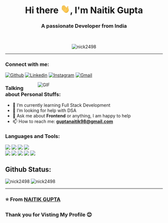 <!--
**nick2498/nick2498** is a ✨ _special_ ✨ repository because its `README.md` (this file) appears on your GitHub profile.
-->

<h1 align="center"> Hi there <img src="https://raw.githubusercontent.com/ABSphreak/ABSphreak/master/gifs/Hi.gif" width="30px">, I'm Naitik Gupta</h1>

<h3 align="center"> A passionate Developer from India </h3>

<br>
<p align="center"> 
  <img src="https://komarev.com/ghpvc/?username=nick2498&label=Profile%20views&color=0e75b6&style=flat" alt="nick2498" /> 
</p>

---

### Connect with me:

[![Github](https://img.shields.io/badge/-Github-000?style=flat&logo=Github&logoColor=white)](https://github.com/nick2498/)
[![Linkedin](https://img.shields.io/badge/-LinkedIn-blue?style=flat&logo=Linkedin&logoColor=white)](https://www.linkedin.com/in/naitik-gupta-773b80177/)
[![Instagram](https://img.shields.io/badge/-Instagram-E4405F?style=flat&logo=instagram&logoColor=white)](https://www.instagram.com/naitikgupta_2498/)
[![Gmail](https://img.shields.io/badge/-Gmail-c14438?style=flat&logo=Gmail&logoColor=white)](mailto:guptanaitik98@gmail.com)
<!-- [![Linktree](https://img.shields.io/badge/-Linktree-39E09B?style=flat&logo=linktree&logoColor=white)](https://linktr.ee/inaitikgupta) -->

<a target="_blank">
  <img align="right" width="400" alt="GIF" src="https://media.giphy.com/media/SWoSkN6DxTszqIKEqv/giphy.gif">
</a>

<!-- Talking about you -->
### Talking about Personal Stuffs:

- 🌱 I’m currently learning Full Stack Development
-  🤔 I’m looking for help with DSA
- 💬 Ask me about **Frontend** or anything, I am happy to help
- 📫 How to reach me: **guptanaitik98@gmail.com**
<!-- - 🔭 I’m currently learning React, Redux, Firebase -->
<!-- - 👯 I’m looking to collaborate on ... -->
<!-- - 🔗🪙 I’m currently exploring ... -->
<!-- - 😄 Pronouns: ... -->
<!-- - ⚡ Fun fact: ... -->

### Languages and Tools:

<span> 
  <img src="https://img.shields.io/badge/HTML5-E34F26?style=for-the-badge&logo=html5&logoColor=white">
  <img src="https://img.shields.io/badge/CSS3-1572B6?style=for-the-badge&logo=css3&logoColor=white">
  <img src="https://img.shields.io/badge/Bootstrap-563D7C?style=for-the-badge&logo=bootstrap&logoColor=white">
  <img src="https://img.shields.io/badge/JavaScript-F7DF1E?style=for-the-badge&logo=javascript&logoColor=black">
  <br>
  <img src="https://img.shields.io/badge/GIT-E44C30?style=for-the-badge&logo=git&logoColor=white">
  <img src="https://img.shields.io/badge/Node.js-43853D?style=for-the-badge&logo=node.js&logoColor=white">
  <img src="https://img.shields.io/badge/MySQL-005C84?style=for-the-badge&logo=mysql&logoColor=white">
  <img src="https://img.shields.io/badge/Java-ED8B00?style=for-the-badge&logo=java&logoColor=white">
  <img src="https://img.shields.io/badge/Netlify-00C7B7?style=for-the-badge&logo=netlify&logoColor=white">
</span>

## Github Status:

<!-- <p><img align="left" src="https://github-readme-stats.vercel.app/api/top-langs?username=nick2498&show_icons=true&locale=en&layout=compact" alt="nick2498" /></p> -->
<p>
  <img src="https://github-readme-stats.vercel.app/api?username=nick2498&show_icons=true&locale=en" alt="nick2498" />
  <img src="https://github-readme-streak-stats.herokuapp.com/?user=nick2498&" alt="nick2498" />
</p>

<!-- Profile Hits Counter -->
<!-- <img src="https://hits.seeyoufarm.com/api/count/incr/badge.svg?url=https%3A%2F%2Fgithub.com%2F{nick2498}1212%2Fhit-counter"> -->

---

<!-- This readme was created by NAITIK GUPTA - https://github.com/nick2498 -->
### ⭐️ From [NAITIK GUPTA](https://github.com/nick2498)

### Thank you for Visting My Profile 😊
<!-- ## With Love, Naitik  -->



